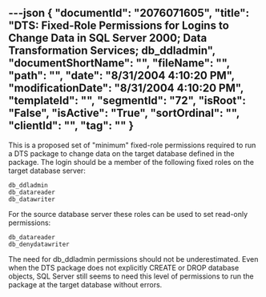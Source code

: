 ---json
{
  "documentId": "2076071605",
  "title": "DTS: Fixed-Role Permissions for Logins to Change Data in SQL Server 2000; Data Transformation Services; db_ddladmin",
  "documentShortName": "",
  "fileName": "",
  "path": "",
  "date": "8/31/2004 4:10:20 PM",
  "modificationDate": "8/31/2004 4:10:20 PM",
  "templateId": "",
  "segmentId": "72",
  "isRoot": "False",
  "isActive": "True",
  "sortOrdinal": "",
  "clientId": "",
  "tag": ""
}
---

This is a proposed set of &quot;minimum&quot; fixed-role permissions required to run a DTS package to change data on the target database defined in the package. The login should be a member of the following fixed roles on the target database server:

    db_ddladmin
    db_datareader
    db_datawriter

For the source database server these roles can be used to set read-only permissions:

    db_datareader
    db_denydatawriter

The need for db_ddladmin permissions should not be underestimated. Even when the DTS package does not explicitly CREATE or DROP database objects, SQL Server still seems to need this level of permissions to run the package at the target database without errors.
